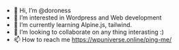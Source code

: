 - 👋 Hi, I’m @doroness
- 👀 I’m interested in Wordpress and Web development
- 🌱 I’m currently learning Alpine.js, tailwind.
- 💞️ I’m looking to collaborate on any thing interasting :)
- 📫 How to reach me https://wpuniverse.online/ping-me/

<!---
doroness/doroness is a ✨ special ✨ repository because its `README.md` (this file) appears on your GitHub profile.
You can click the Preview link to take a look at your changes.
--->

